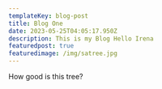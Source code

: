 ```yaml
---
templateKey: blog-post
title: Blog One
date: 2023-05-25T04:05:17.950Z
description: This is my Blog Hello Irena
featuredpost: true
featuredimage: /img/satree.jpg
---
```

How good is this tree?